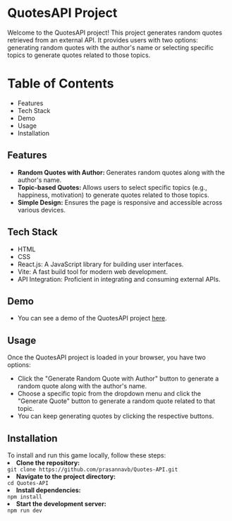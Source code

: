# QuotesAPI Project

<p>Welcome to the QuotesAPI project! This project generates random quotes retrieved from an external API. It provides users with two options: generating random quotes with the author's name or selecting specific topics to generate quotes related to those topics.</p>

<h1>Table of Contents</h1>
<ul>
  <li>Features</li>
  <li>Tech Stack</li>
  <li>Demo</li>
  <li>Usage</li>
  <li>Installation</li>
</ul>

<h2>Features</h2>
<ul>
  <li><b>Random Quotes with Author: </b>Generates random quotes along with the author's name.</li>
  <li><b>Topic-based Quotes: </b> Allows users to select specific topics (e.g., happiness, motivation) to generate quotes related to those topics.</li>
  <li><b>Simple Design:</b>  Ensures the page is responsive and accessible across various devices.</li>
</ul>

<h2>Tech Stack</h2>
<ul>
  <li>HTML</li>
  <li>CSS</li>
  <li>React.js: A JavaScript library for building user interfaces.</li>
  <li>Vite: A fast build tool for modern web development.</li>
  <li>API Integration: Proficient in integrating and consuming external APIs.</li>
</ul>

<h2>Demo</h2>
<ul>
  <li>You can see a demo of the QuotesAPI project <a href='https://github.com/prasannavb/Quotes-API/'>here</a>.</li>
</ul>

<h2>Usage</h2>
<p>Once the QuotesAPI project is loaded in your browser, you have two options:</p>
  <ul>
    <li>Click the "Generate Random Quote with Author" button to generate a random quote along with the author's name.</li>
    <li>Choose a specific topic from the dropdown menu and click the "Generate Quote" button to generate a random quote related to that topic.</li>
    <li>You can keep generating quotes by clicking the respective buttons.</li>
  </ul>

<h2>Installation</h2>
<span>To install and run this game locally, follow these steps:</span>
<li><b>Clone the repository:</b></li>
<code>git clone https://github.com/prasannavb/Quotes-API.git</code><br/>
<li><b>Navigate to the project directory:</b></li>
<code>cd Quotes-API</code><br/>
<li><b>Install dependencies:</b></li>
<code>npm install</code><br/>
<li><b>Start the development server:</b></li>
<code>npm run dev</code><br/>

